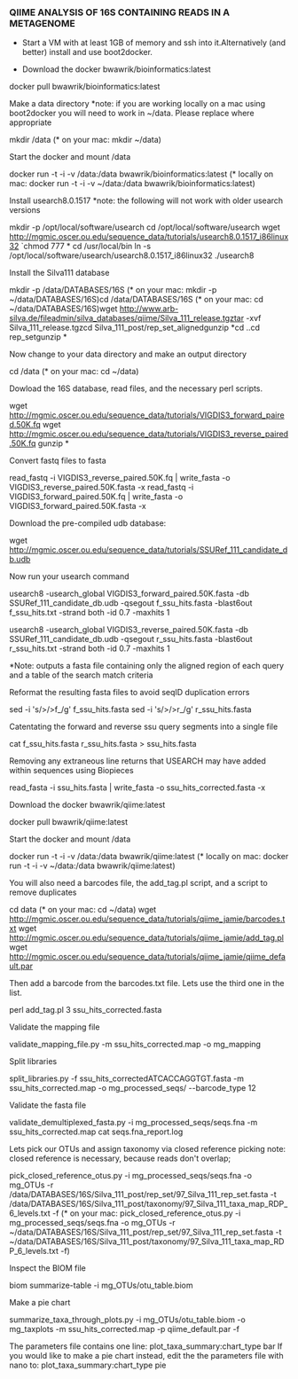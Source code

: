 ### QIIME ANALYSIS OF 16S CONTAINING READS IN A METAGENOME

- Start a VM with at least 1GB of memory and ssh into it.Alternatively (and better) install and use boot2docker.

- Download the docker bwawrik/bioinformatics:latest

docker pull bwawrik/bioinformatics:latest

Make a data directory
*note: if you are working locally on a mac using boot2docker you will need to work in ~/data. Please replace where appropriate

mkdir /data
(* on  your mac: mkdir ~/data)

Start the docker and mount /data

docker run -t -i -v /data:/data bwawrik/bioinformatics:latest
(* locally on mac: docker run -t -i -v ~/data:/data bwawrik/bioinformatics:latest)

 
Install usearch8.0.1517
*note: the following will not work with older usearch versions

mkdir -p /opt/local/software/usearch
cd /opt/local/software/usearch
wget http://mgmic.oscer.ou.edu/sequence_data/tutorials/usearch8.0.1517_i86linux32
`chmod 777 *
cd /usr/local/bin
ln -s /opt/local/software/usearch/usearch8.0.1517_i86linux32 ./usearch8

Install the Silva111 database
 
mkdir -p /data/DATABASES/16S
(* on  your mac: mkdir -p ~/data/DATABASES/16S)cd /data/DATABASES/16S
(* on  your mac: cd ~/data/DATABASES/16S)wget http://www.arb-silva.de/fileadmin/silva_databases/qiime/Silva_111_release.tgztar -xvf Silva_111_release.tgzcd Silva_111_post/rep_set_alignedgunzip *cd ..cd rep_setgunzip *
 
Now change to your data directory and make an output directory

cd /data
(* on  your mac: cd ~/data)
 
Dowload the 16S database, read files, and the necessary perl scripts.

wget http://mgmic.oscer.ou.edu/sequence_data/tutorials/VIGDIS3_forward_paired.50K.fq
wget http://mgmic.oscer.ou.edu/sequence_data/tutorials/VIGDIS3_reverse_paired.50K.fq
gunzip *
 
Convert fastq files to fasta
 
read_fastq -i VIGDIS3_reverse_paired.50K.fq | write_fasta -o VIGDIS3_reverse_paired.50K.fasta -x
read_fastq -i VIGDIS3_forward_paired.50K.fq | write_fasta -o VIGDIS3_forward_paired.50K.fasta -x


Download the pre-compiled udb database:
 
wget http://mgmic.oscer.ou.edu/sequence_data/tutorials/SSURef_111_candidate_db.udb

Now run your usearch command

usearch8 -usearch_global VIGDIS3_forward_paired.50K.fasta -db SSURef_111_candidate_db.udb -qsegout f_ssu_hits.fasta -blast6out f_ssu_hits.txt -strand both -id 0.7 -maxhits 1

usearch8 -usearch_global VIGDIS3_reverse_paired.50K.fasta -db SSURef_111_candidate_db.udb -qsegout r_ssu_hits.fasta -blast6out r_ssu_hits.txt -strand both -id 0.7 -maxhits 1

*Note:  outputs a fasta file containing only the aligned region of each query and a table of the search match criteria

Reformat the resulting fasta files to avoid seqID duplication errors

sed -i 's/>/>f_/g' f_ssu_hits.fasta
sed -i 's/>/>r_/g' r_ssu_hits.fasta

Catentating the forward and reverse ssu query segments into a single file

cat f_ssu_hits.fasta r_ssu_hits.fasta > ssu_hits.fasta

Removing any extraneous line returns that USEARCH may have added within sequences using Biopieces

read_fasta -i ssu_hits.fasta | write_fasta -o ssu_hits_corrected.fasta -x
 
Download the docker bwawrik/qiime:latest

docker pull bwawrik/qiime:latest

Start the docker and mount /data

docker run -t -i -v /data:/data bwawrik/qiime:latest
(* locally on mac: docker run -t -i -v ~/data:/data bwawrik/qiime:latest)
 
You will also need a barcodes file, the add_tag.pl script, and a script to remove duplicates

cd data
(* on  your mac: cd ~/data)
wget http://mgmic.oscer.ou.edu/sequence_data/tutorials/qiime_jamie/barcodes.txt
wget http://mgmic.oscer.ou.edu/sequence_data/tutorials/qiime_jamie/add_tag.pl
wget http://mgmic.oscer.ou.edu/sequence_data/tutorials/qiime_jamie/qiime_default.par

Then add a barcode from the barcodes.txt file.  Lets use the third one in the list.

perl add_tag.pl 3 ssu_hits_corrected.fasta

Validate the mapping file

validate_mapping_file.py -m ssu_hits_corrected.map -o mg_mapping

Split libraries

split_libraries.py -f ssu_hits_correctedATCACCAGGTGT.fasta -m  ssu_hits_corrected.map -o mg_processed_seqs/ --barcode_type 12

Validate the fasta file

validate_demultiplexed_fasta.py -i mg_processed_seqs/seqs.fna -m  ssu_hits_corrected.map
cat seqs.fna_report.log

Lets pick our OTUs and assign taxonomy via closed reference picking
note: closed reference is necessary, because reads don't overlap;
 
pick_closed_reference_otus.py -i mg_processed_seqs/seqs.fna -o mg_OTUs -r /data/DATABASES/16S/Silva_111_post/rep_set/97_Silva_111_rep_set.fasta  -t /data/DATABASES/16S/Silva_111_post/taxonomy/97_Silva_111_taxa_map_RDP_6_levels.txt -f
(* on  your mac: pick_closed_reference_otus.py -i mg_processed_seqs/seqs.fna -o mg_OTUs -r ~/data/DATABASES/16S/Silva_111_post/rep_set/97_Silva_111_rep_set.fasta  -t ~/data/DATABASES/16S/Silva_111_post/taxonomy/97_Silva_111_taxa_map_RDP_6_levels.txt -f)

Inspect the BIOM file

biom summarize-table -i mg_OTUs/otu_table.biom
 
Make a pie chart

summarize_taxa_through_plots.py -i mg_OTUs/otu_table.biom -o mg_taxplots -m  ssu_hits_corrected.map -p qiime_default.par -f

The parameters file contains one line:
plot_taxa_summary:chart_type bar
If you would like to make a pie chart instead, edit the the parameters file with nano to:
plot_taxa_summary:chart_type pie
